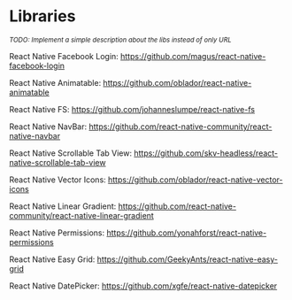 # Libraries
<sub>*TODO: Implement a simple description about the libs instead of only URL*</sub>

React Native Facebook Login: https://github.com/magus/react-native-facebook-login

React Native Animatable: https://github.com/oblador/react-native-animatable

React Native FS: https://github.com/johanneslumpe/react-native-fs

React Native NavBar: https://github.com/react-native-community/react-native-navbar

React Native Scrollable Tab View: https://github.com/skv-headless/react-native-scrollable-tab-view

React Native Vector Icons: https://github.com/oblador/react-native-vector-icons

React Native Linear Gradient: https://github.com/react-native-community/react-native-linear-gradient

React Native Permissions: https://github.com/yonahforst/react-native-permissions

React Native Easy Grid: https://github.com/GeekyAnts/react-native-easy-grid

React Native DatePicker: https://github.com/xgfe/react-native-datepicker
